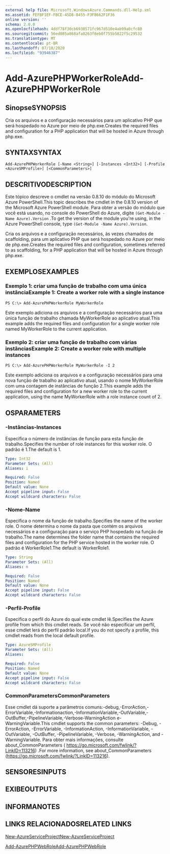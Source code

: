 ```yaml
---
external help file: Microsoft.WindowsAzure.Commands.dll-Help.xml
ms.assetid: FEFBF1EF-FBCE-45D8-8455-F3F8662F1F36
online version: ''
schema: 2.0.0
ms.openlocfilehash: 4ddf78f30cb6938571fc967d510e4ab99a0cfc80
ms.sourcegitcommit: 56ed085a868afa8263f8eb0f755b5822f5c29532
ms.translationtype: MT
ms.contentlocale: pt-BR
ms.lasthandoff: 07/18/2020
ms.locfileid: "93946387"
---
```

# <span data-ttu-id="743d1-101">Add-AzurePHPWorkerRole</span><span class="sxs-lookup"><span data-stu-id="743d1-101">Add-AzurePHPWorkerRole</span></span>

## <span data-ttu-id="743d1-102">Sinopse</span><span class="sxs-lookup"><span data-stu-id="743d1-102">SYNOPSIS</span></span>
<span data-ttu-id="743d1-103">Cria os arquivos e a configuração necessários para um aplicativo PHP que será hospedado no Azure por meio de php.exe.</span><span class="sxs-lookup"><span data-stu-id="743d1-103">Creates the required files and configuration for a PHP application that will be hosted in Azure through php.exe.</span></span>

## <span data-ttu-id="743d1-104">SYNTAX</span><span class="sxs-lookup"><span data-stu-id="743d1-104">SYNTAX</span></span>

```
Add-AzurePHPWorkerRole [-Name <String>] [-Instances <Int32>] [-Profile <AzureSMProfile>] [<CommonParameters>]
```

## <span data-ttu-id="743d1-105">DESCRITIVO</span><span class="sxs-lookup"><span data-stu-id="743d1-105">DESCRIPTION</span></span>
<span data-ttu-id="743d1-106">Este tópico descreve o cmdlet na versão 0.8.10 do módulo do Microsoft Azure PowerShell.</span><span class="sxs-lookup"><span data-stu-id="743d1-106">This topic describes the cmdlet in the 0.8.10 version of the Microsoft Azure PowerShell module.</span></span>
<span data-ttu-id="743d1-107">Para obter a versão do módulo que você está usando, no console do PowerShell do Azure, digite `(Get-Module -Name Azure).Version` .</span><span class="sxs-lookup"><span data-stu-id="743d1-107">To get the version of the module you're using, in the Azure PowerShell console, type `(Get-Module -Name Azure).Version`.</span></span>

<span data-ttu-id="743d1-108">Cria os arquivos e a configuração necessários, às vezes chamados de scaffolding, para um aplicativo PHP que será hospedado no Azure por meio de php.exe.</span><span class="sxs-lookup"><span data-stu-id="743d1-108">Creates the required files and configuration, sometimes referred to as scaffolding, for a PHP application that will be hosted in Azure through php.exe.</span></span>

## <span data-ttu-id="743d1-109">EXEMPLOS</span><span class="sxs-lookup"><span data-stu-id="743d1-109">EXAMPLES</span></span>

### <span data-ttu-id="743d1-110">Exemplo 1: criar uma função de trabalho com uma única instância</span><span class="sxs-lookup"><span data-stu-id="743d1-110">Example 1: Create a worker role with a single instance</span></span>
```
PS C:\> Add-AzurePHPWorkerRole MyWorkerRole
```

<span data-ttu-id="743d1-111">Este exemplo adiciona os arquivos e a configuração necessários para uma única função de trabalho chamada MyWorkerRole ao aplicativo atual.</span><span class="sxs-lookup"><span data-stu-id="743d1-111">This example adds the required files and configuration for a single worker role named MyWorkerRole to the current application.</span></span>

### <span data-ttu-id="743d1-112">Exemplo 2: criar uma função de trabalho com várias instâncias</span><span class="sxs-lookup"><span data-stu-id="743d1-112">Example 2: Create a worker role with multiple instances</span></span>
```
PS C:\> Add-AzurePHPWorkerRole MyWorkerRole -I 2
```

<span data-ttu-id="743d1-113">Este exemplo adiciona os arquivos e a configuração necessários para uma nova função de trabalho ao aplicativo atual, usando o nome MyWorkerRole com uma contagem de instâncias de função 2.</span><span class="sxs-lookup"><span data-stu-id="743d1-113">This example adds the required files and configuration for a new worker role to the current application, using the name MyWorkerRole with a role instance count of 2.</span></span>

## <span data-ttu-id="743d1-114">OS</span><span class="sxs-lookup"><span data-stu-id="743d1-114">PARAMETERS</span></span>

### <span data-ttu-id="743d1-115">-Instâncias</span><span class="sxs-lookup"><span data-stu-id="743d1-115">-Instances</span></span>
<span data-ttu-id="743d1-116">Especifica o número de instâncias de função para esta função de trabalho.</span><span class="sxs-lookup"><span data-stu-id="743d1-116">Specifies the number of role instances for this worker role.</span></span>
<span data-ttu-id="743d1-117">O padrão é 1.</span><span class="sxs-lookup"><span data-stu-id="743d1-117">The default is 1.</span></span>

```yaml
Type: Int32
Parameter Sets: (All)
Aliases: i

Required: False
Position: Named
Default value: None
Accept pipeline input: False
Accept wildcard characters: False
```

### <span data-ttu-id="743d1-118">-Nome</span><span class="sxs-lookup"><span data-stu-id="743d1-118">-Name</span></span>
<span data-ttu-id="743d1-119">Especifica o nome da função de trabalho.</span><span class="sxs-lookup"><span data-stu-id="743d1-119">Specifies the name of the worker role.</span></span>
<span data-ttu-id="743d1-120">O nome determina o nome da pasta que contém os arquivos necessários e a configuração para o serviço PHP hospedado na função de trabalho.</span><span class="sxs-lookup"><span data-stu-id="743d1-120">The name determines the folder name that contains the required files and configuration for the PHP service hosted in the worker role.</span></span>
<span data-ttu-id="743d1-121">O padrão é WorkerRole1.</span><span class="sxs-lookup"><span data-stu-id="743d1-121">The default is WorkerRole1.</span></span>

```yaml
Type: String
Parameter Sets: (All)
Aliases: n

Required: False
Position: Named
Default value: None
Accept pipeline input: False
Accept wildcard characters: False
```

### <span data-ttu-id="743d1-122">-Perfil</span><span class="sxs-lookup"><span data-stu-id="743d1-122">-Profile</span></span>
<span data-ttu-id="743d1-123">Especifica o perfil do Azure do qual este cmdlet lê.</span><span class="sxs-lookup"><span data-stu-id="743d1-123">Specifies the Azure profile from which this cmdlet reads.</span></span>
<span data-ttu-id="743d1-124">Se você não especificar um perfil, esse cmdlet lerá do perfil padrão local.</span><span class="sxs-lookup"><span data-stu-id="743d1-124">If you do not specify a profile, this cmdlet reads from the local default profile.</span></span>

```yaml
Type: AzureSMProfile
Parameter Sets: (All)
Aliases: 

Required: False
Position: Named
Default value: None
Accept pipeline input: False
Accept wildcard characters: False
```

### <span data-ttu-id="743d1-125">CommonParameters</span><span class="sxs-lookup"><span data-stu-id="743d1-125">CommonParameters</span></span>
<span data-ttu-id="743d1-126">Esse cmdlet dá suporte a parâmetros comuns:-debug,-ErrorAction,-ErrorVariable,-Informationaction,-InformationVariable,-OutVariable,-OutBuffer,-PipelineVariable,-Verbose-WarningAction e-WarningVariable.</span><span class="sxs-lookup"><span data-stu-id="743d1-126">This cmdlet supports the common parameters: -Debug, -ErrorAction, -ErrorVariable, -InformationAction, -InformationVariable, -OutVariable, -OutBuffer, -PipelineVariable, -Verbose, -WarningAction, and -WarningVariable.</span></span> <span data-ttu-id="743d1-127">Para obter mais informações, consulte about_CommonParameters ( https://go.microsoft.com/fwlink/?LinkID=113216) .</span><span class="sxs-lookup"><span data-stu-id="743d1-127">For more information, see about_CommonParameters (https://go.microsoft.com/fwlink/?LinkID=113216).</span></span>

## <span data-ttu-id="743d1-128">SENSORES</span><span class="sxs-lookup"><span data-stu-id="743d1-128">INPUTS</span></span>

## <span data-ttu-id="743d1-129">EXIBE</span><span class="sxs-lookup"><span data-stu-id="743d1-129">OUTPUTS</span></span>

## <span data-ttu-id="743d1-130">INFORMA</span><span class="sxs-lookup"><span data-stu-id="743d1-130">NOTES</span></span>

## <span data-ttu-id="743d1-131">LINKS RELACIONADOS</span><span class="sxs-lookup"><span data-stu-id="743d1-131">RELATED LINKS</span></span>

[<span data-ttu-id="743d1-132">New-AzureServiceProject</span><span class="sxs-lookup"><span data-stu-id="743d1-132">New-AzureServiceProject</span></span>](./New-AzureServiceProject.md)

[<span data-ttu-id="743d1-133">Add-AzurePHPWebRole</span><span class="sxs-lookup"><span data-stu-id="743d1-133">Add-AzurePHPWebRole</span></span>](./Add-AzurePHPWebRole.md)


